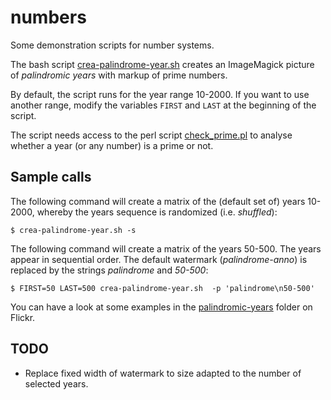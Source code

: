 # numbers

Some demonstration scripts for number systems.

The bash script [crea-palindrome-year.sh](crea-palindrome-year.sh) creates an ImageMagick picture of *palindromic years* with markup of prime numbers.

By default, the script runs for the year range 10-2000. If you want to use another range, modify the variables `FIRST` and `LAST` at the beginning of the script.

The script needs access to the perl script [check_prime.pl](check_prime.pl) to analyse whether a year (or any number) is a prime or not.

## Sample calls

The following command will create a matrix of the (default set of) years 10-2000, whereby the years sequence is randomized (i.e. *shuffled*):

    $ crea-palindrome-year.sh -s

The following command will create a matrix of the years 50-500. The years appear in sequential order. The default watermark (*palindrome-anno*) is replaced by the strings *palindrome* and *50-500*:

    $ FIRST=50 LAST=500 crea-palindrome-year.sh  -p 'palindrome\n50-500'

You can have a look at some examples in the [palindromic-years](https://flickr.com/photos/193014685@N06/albums/72157719265366553) folder on Flickr.

## TODO

- Replace fixed width of watermark to size adapted to the number of selected years.




